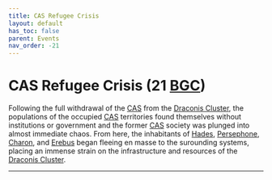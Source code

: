 ```yaml
---
title: CAS Refugee Crisis
layout: default
has_toc: false
parent: Events
nav_order: -21
---
```


# CAS Refugee Crisis (21 [BGC])
Following the full withdrawal of the [CAS] from the [Draconis Cluster], the populations of the occupied [CAS] territories found themselves without institutions or government and the former [CAS] society was plunged into almost immediate chaos. From here, the inhabitants of [Hades], [Persephone], [Charon], and [Erebus] began fleeing en masse to the surounding systems, placing an immense strain on the infrastructure and resources of the [Draconis Cluster].

----

[CAS]: ../../factions/cas.html

[BGC]: ../../history/#history
[AGC]: ../../history/#history

[Draconis Cluster]: ../../systems/

[Hades]: ../../systems/hades/
[Persephone]: ../../systems/persephone/
[Charon]: ../../systems/charon/
[Erebus]: ../../systems/erebus/